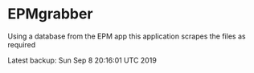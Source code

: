 # EPMgrabber
Using a database from the EPM app this application scrapes the files as required


Latest backup: Sun Sep 8 20:16:01 UTC 2019
